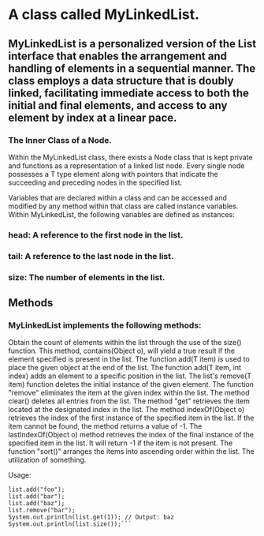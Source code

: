 # A class called MyLinkedList.
## MyLinkedList is a personalized version of the List interface that enables the arrangement and handling of elements in a sequential manner. The class employs a data structure that is doubly linked, facilitating immediate access to both the initial and final elements, and access to any element by index at a linear pace.

### The Inner Class of a Node.
Within the MyLinkedList class, there exists a Node class that is kept private and functions as a representation of a linked list node. Every single node possesses a T type element along with pointers that indicate the succeeding and preceding nodes in the specified list.

Variables that are declared within a class and can be accessed and modified by any method within that class are called instance variables.
Within MyLinkedList, the following variables are defined as instances:

### head: A reference to the first node in the list.
### tail: A reference to the last node in the list.
### size: The number of elements in the list.
## Methods
### MyLinkedList implements the following methods:

Obtain the count of elements within the list through the use of the size() function.
This method, contains(Object o), will yield a true result if the element specified is present in the list.
The function add(T item) is used to place the given object at the end of the list.
The function add(T item, int index) adds an element to a specific position in the list.
The list's remove(T item) function deletes the initial instance of the given element.
The function "remove" eliminates the item at the given index within the list.
The method clear() deletes all entries from the list.
The method "get" retrieves the item located at the designated index in the list.
The method indexOf(Object o) retrieves the index of the first instance of the specified item in the list. If the item cannot be found, the method returns a value of -1.
The lastIndexOf(Object o) method retrieves the index of the final instance of the specified item in the list. It will return -1 if the item is not present.
The function "sort()" arranges the items into ascending order within the list.
The utilization of something.

Usage:

``` MyLinkedList<String> list = new MyLinkedList<>();
list.add("foo");
list.add("bar");
list.add("baz");
list.remove("bar");
System.out.println(list.get(1)); // Output: baz
System.out.println(list.size());```
